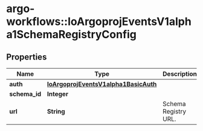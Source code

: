 # argo-workflows::IoArgoprojEventsV1alpha1SchemaRegistryConfig

## Properties
Name | Type | Description | Notes
------------ | ------------- | ------------- | -------------
**auth** | [**IoArgoprojEventsV1alpha1BasicAuth**](IoArgoprojEventsV1alpha1BasicAuth.md) |  | [optional] 
**schema_id** | **Integer** |  | [optional] 
**url** | **String** | Schema Registry URL. | [optional] 


